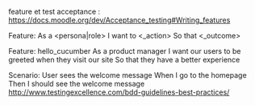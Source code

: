 feature et test acceptance :
https://docs.moodle.org/dev/Acceptance_testing#Writing_features

Feature: <feature title>
  As a <persona|role>
  I want to <_action>
  So that <_outcome>

Feature: hello_cucumber
  As a product manager
  I want our users to be greeted when they visit our site
  So that they have a better experience

  Scenario: User sees the welcome message
    When I go to the homepage
    Then I should see the welcome message
http://www.testingexcellence.com/bdd-guidelines-best-practices/

